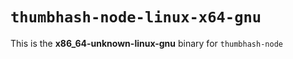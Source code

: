 # `thumbhash-node-linux-x64-gnu`

This is the **x86_64-unknown-linux-gnu** binary for `thumbhash-node`
